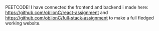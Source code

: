 PEETCODE!
I have connected the frontend and backend i made here: https://github.com/oblionC/react-assignment and https://github.com/oblionC/full-stack-assignment to make a full fledged working website. 
